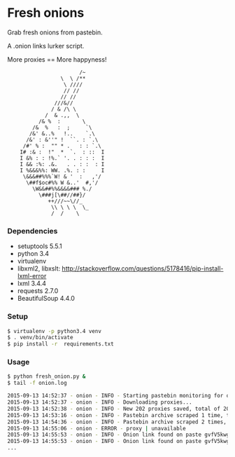 # Fresh onions

Grab fresh onions from pastebin.

A .onion links lurker script.

More proxies == More happyness!


                           /~
                     \  \ /**
                      \ ////
                      // //
                     // //
                   ///&//
                  / & /\ \
                /  & .,,  \
              /& %  :       \
            /&  %   :  ;     `\
           /&' &..%   !..    `.\
          /&' : &''" !  ``. : `.\
         /#' % :  "" * .   : : `.\
        I# :& :  !"  *  `.  : ::  I
        I &% : : !%.` '. . : : :  I
        I && :%: .&.   . . : :  : I
        I %&&&%%: WW. .%. : :     I
         \&&&##%%%`W! & '  :   ,'/
          \##f$oc#%% W &..'  #,'/
            \W&&##%%&&&&### %./
              \###j[\##//##}/
                 ++///~~\//_
                  \\ \ \ \  \_
                  /  /    \


### Dependencies

- setuptools 5.5.1
- python 3.4
- virtualenv
- libxml2, libxslt: http://stackoverflow.com/questions/5178416/pip-install-lxml-error
- lxml 3.4.4
- requests 2.7.0
- BeautifulSoup 4.4.0

### Setup

```sh
$ virtualenv -p python3.4 venv
$ . venv/bin/activate
$ pip install -r  requirements.txt
```

### Usage

```sh
$ python fresh_onion.py &
$ tail -f onion.log

2015-09-13 14:52:37 - onion - INFO - Starting pastebin monitoring for onion links
2015-09-13 14:52:37 - onion - INFO - Downloading proxies...
2015-09-13 14:52:38 - onion - INFO - New 202 proxies saved, total of 202 proxies listed
2015-09-13 14:53:16 - onion - INFO - Pastebin archive scraped 1 time, total 28 pastes parsed
2015-09-13 14:54:36 - onion - INFO - Pastebin archive scraped 2 times, total 40 pastes parsed
2015-09-13 14:55:06 - onion - ERROR - proxy | unavailable
2015-09-13 14:55:53 - onion - INFO - Onion link found on paste gvfV5kwg | http://3g2upl4pq6kufc4m.onion/
2015-09-13 14:55:53 - onion - INFO - Onion link found on paste gvfV5kwg | http://xmh57jrzrnw6insl.onion/
...
```